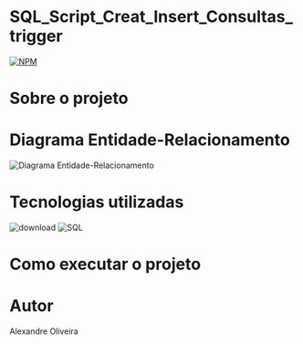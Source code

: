 # SQL_Script_Creat_Insert_Consultas_trigger

[![NPM](https://img.shields.io/npm/l/react)](https://github.com/neliocursos/exemplo-readme/blob/main/LICENSE) 

# Sobre o projeto

# Diagrama Entidade-Relacionamento
![Diagrama Entidade-Relacionamento](https://user-images.githubusercontent.com/50930231/138344997-34306824-004f-4719-9f80-915313c8ebf4.png)



# Tecnologias utilizadas
  
![download](https://user-images.githubusercontent.com/50930231/138355674-0c7d5601-687f-416d-a3c6-98b4d3bc3fb6.png)
![SQL](https://user-images.githubusercontent.com/50930231/138356027-970ddace-bb24-4f92-a643-26b98a1a3253.jpg)



# Como executar o projeto


# Autor

Alexandre Oliveira
